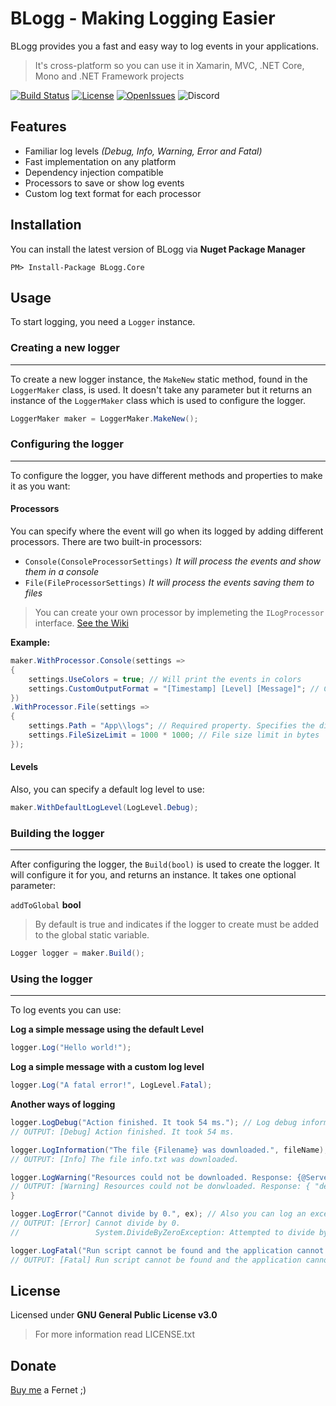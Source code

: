 # BLogg - Making Logging Easier
BLogg provides you a fast and easy way to log events in your applications.

> It's cross-platform so you can use it in Xamarin, MVC, .NET Core, Mono and .NET Framework projects

[![Build Status](https://img.shields.io/travis/Tomi-15/BLogg.svg?style=for-the-badge)](https://travis-ci.com/Tomi-15/cfgConfig)
[![License](https://img.shields.io/badge/license-GNU%20GPLv3-blue.svg?style=for-the-badge)](https://github.com/Tomi-15/BLogg/blob/master/LICENSE.txt)
[![OpenIssues](https://img.shields.io/github/issues-raw/Tomi-15/BLogg.svg?style=for-the-badge)](https://github.com/Tomi-15/BLogg/issues)
![Discord](https://img.shields.io/badge/Discord-Tomas%238453-orange.svg?style=for-the-badge&logo=discord)


## Features
- Familiar log levels *(Debug, Info, Warning, Error and Fatal)*
- Fast implementation on any platform
- Dependency injection compatible
- Processors to save or show log events
- Custom log text format for each processor

## Installation
You can install the latest version of BLogg via **Nuget Package Manager**

``` Shell
PM> Install-Package BLogg.Core
```

## Usage
To start logging, you need a `Logger` instance.

### **Creating a new logger**
---

To create a new logger instance, the `MakeNew` static method, found in the `LoggerMaker` class, is used. It doesn't take any parameter but it returns an instance of the `LoggerMaker` class which is used to configure the logger.

``` csharp
LoggerMaker maker = LoggerMaker.MakeNew();
```

### **Configuring the logger**
---

To configure the logger, you have different methods and properties to make it as you want:

#### Processors
You can specify where the event will go when its logged by adding different processors. There are two built-in processors: 

- `Console(ConsoleProcessorSettings)` *It will process the events and show them in a console*
- `File(FileProcessorSettings)` *It will process the events saving them to files*

> You can create your own processor by implemeting the `ILogProcessor` interface. [See the Wiki](https://github.com/Tomi-15/BLogg/wiki)

**Example:**
```csharp
maker.WithProcessor.Console(settings => 
{
    settings.UseColors = true; // Will print the events in colors
    settings.CustomOutputFormat = "[Timestamp] [Level] [Message]"; // Custom log output format
})
.WithProcessor.File(settings => 
{
    settings.Path = "App\\logs"; // Required property. Specifies the directory to save log files.
    settings.FileSizeLimit = 1000 * 1000; // File size limit in bytes
});
```
#### Levels
Also, you can specify a default log level to use:

```csharp
maker.WithDefaultLogLevel(LogLevel.Debug);
```

### **Building the logger**
---
After configuring the logger, the `Build(bool)` is used to create the logger. It will configure it for you, and returns an instance. It takes one optional parameter:

 `addToGlobal` **bool**
>By default is true and indicates if the logger to create must be added to the global static variable.

```csharp
Logger logger = maker.Build();
```

### **Using the logger**
---
To log events you can use:

**Log a simple message using the default Level**
```csharp
logger.Log("Hello world!");
```

**Log a simple message with a custom log level**
```csharp
logger.Log("A fatal error!", LogLevel.Fatal);
```

**Another ways of logging**
```csharp
logger.LogDebug("Action finished. It took 54 ms."); // Log debug information
// OUTPUT: [Debug] Action finished. It took 54 ms.

logger.LogInformation("The file {Filename} was downloaded.", fileName); // You can format the message
// OUTPUT: [Info] The file info.txt was downloaded.

logger.LogWarning("Resources could not be downloaded. Response: {@ServerResponse}", response); // You can format the message adding a Json formatting to the object
// OUTPUT: [Warning] Resources could not be donwloaded. Response: { "description:" "Not found", "code": 404 }
}

logger.LogError("Cannot divide by 0.", ex); // Also you can log an exception
// OUTPUT: [Error] Cannot divide by 0. 
//                 System.DivideByZeroException: Attempted to divide by zero.

logger.LogFatal("Run script cannot be found and the application cannot start.");
// OUTPUT: [Fatal] Run script cannot be found and the application cannot start.
```

## License
Licensed under **GNU General Public License v3.0**

>For more information read LICENSE.txt

## Donate
[Buy me](https://www.paypal.me/tomasweg15?locale.x=es_XC) a Fernet ;)
